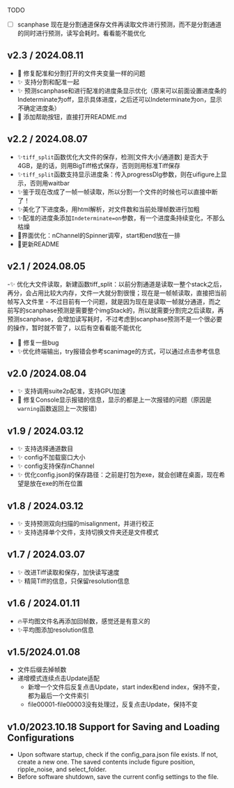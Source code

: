 TODO

- [ ] scanphase 现在是分割通道保存文件再读取文件进行预测，而不是分割通道的同时进行预测，读写会耗时。看看能不能优化

## v2.3 / 2024.08.11

- 🐛 修复配准和分割打开的文件夹变量一样的问题
- ✨ 支持分割和配准一起
- ✨ 预测scanphase和进行配准的进度条显示优化（原来可以前面设置进度条的Indeterminate为off，显示具体进度，之后还可以Indeterminate为on，显示不确定进度条）
- 📝 添加帮助按钮，直接打开README.md


## v2.2 / 2024.08.07

* ✨`tiff_split`函数优化大文件的保存，检测[文件大小/通道数] 是否大于4GB，是的话，则用BigTiff格式保存，否则则用标准Tiff保存
* ✨`tiff_split`函数支持显示进度条：传入progressDlg参数，则在uifigure上显示，否则用waitbar
* ✨鉴于现在改成了一帧一帧读取，所以分割一个文件的时候也可以直接中断了！
* ✨美化了下进度条，用html解析，对文件数和当前处理帧数进行加粗
* ✨配准的进度条添加`Indeterminate=on`参数，有一个进度条持续变化，不那么枯燥
* 💄界面优化：nChannel的Spinner调窄，start和end放在一排
* 📝更新README

## v2.1 / 2024.08.05

-✨ 优化大文件读取，新建函数tiff_split：以前分割通道是读取一整个stack之后，再分，会占用比较大内存，文件一大就分割很慢；现在是一帧帧读取，直接把当前帧写入文件里
    - 不过目前有一个问题，就是因为现在是读取一帧就分通道，而之前写的scanphase预测是需要整个imgStack的，所以就需要分割完之后读取，再预测scanphase，会增加读写耗时，不过考虑到scanphase预测不是一个很必要的操作，暂时就不管了，以后有空看看能不能优化

- 🐛 修复一些bug
- ✨优化终端输出，try报错会参考scanimage的方式，可以通过点击参考信息

## v2.0 /2024.08.04

- ✨ 支持调用suite2p配准，支持GPU加速
- 🐛 修复Console显示报错的信息，显示的都是上一次报错的问题（原因是 `warning`函数返回上一次报错）

## v1.9 / 2024.03.12

- ✨ 支持选择通道数目
- ✨ config不加载窗口大小
- ✨ config支持保存nChannel
- ✨ 优化config.json的保存路径：之前是打包为exe，就会创建在桌面，现在希望是放在exe的所在位置

## v1.8 / 2024.03.12

- ✨ 支持预测双向扫描的misalignment，并进行校正
- ✨ 支持选择单个文件，支持切换文件夹还是文件模式

## v1.7 / 2024.03.07

- ✨ 改进Tiff读取和保存，加快读写速度
- ✨ 精简Tiff的信息，只保留resolution信息

## v1.6 / 2024.01.11

* 🔥平均图文件名再添加回帧数，感觉还是有意义的
* ✨平均图添加resolution信息

## v1.5/2024.01.08

- 文件后缀去掉帧数
- 递增模式连续点击Update适配
  * 新增一个文件后反复点击Update，start index和end index，保持不变，都为最后一个文件索引
  * file00001-file00003没有处理过，反复点击Update，保持不变

## v1.0/2023.10.18 Support for Saving and Loading Configurations

- Upon software startup, check if the config_para.json file exists. If not, create a new one. The saved contents include figure position, ripple_noise, and select_folder.
- Before software shutdown, save the current config settings to the file.
